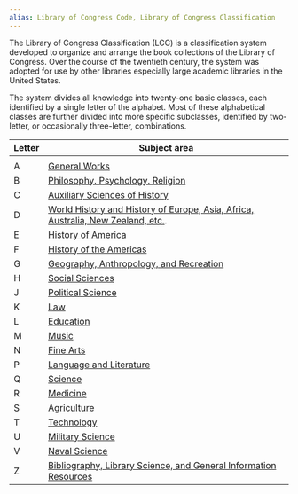 ```yaml
---
alias: Library of Congress Code, Library of Congress Classification
---
```


The Library of Congress Classification (LCC) is a classification system developed to organize and arrange the book collections of the Library of Congress. Over the course of the twentieth century, the system was adopted for use by other libraries especially large academic libraries in the United States.

The system divides all knowledge into twenty-one basic classes, each identified by a single letter of the alphabet. Most of these alphabetical classes are further divided into more specific subclasses, identified by two-letter, or occasionally three-letter, combinations.

| Letter | Subject area                                                                                                                                                                                                                                        |
| ------ | --------------------------------------------------------------------------------------------------------------------------------------------------------------------------------------------------------------------------------------------------- |
|  |
| A      | [General Works](https://en.wikipedia.org/wiki/Library_of_Congress_Classification#Class_A_%E2%80%93_General_Works "Library of Congress Classification")                                                                                              |
| B      | [Philosophy. Psychology. Religion](https://en.wikipedia.org/wiki/Library_of_Congress_Classification#Class_B_%E2%80%93_Philosophy,_Psychology,_Religion "Library of Congress Classification")                                                        |
| C      | [Auxiliary Sciences of History](https://en.wikipedia.org/wiki/Library_of_Congress_Classification#Class_C_%E2%80%93_Auxiliary_Sciences_of_History_(General) "Library of Congress Classification")                                                    |
| D      | [World History and History of Europe, Asia, Africa, Australia, New Zealand, etc.](https://en.wikipedia.org/wiki/Library_of_Congress_Classification#Class_D_%E2%80%93_World_History_(except_American_History) "Library of Congress Classification"). |
| E      | [History of America](https://en.wikipedia.org/wiki/Library_of_Congress_Classification#Class_E_-_American_History "Library of Congress Classification")                                                                                              |
| F      | [History of the Americas](https://en.wikipedia.org/wiki/Library_of_Congress_Classification#Class_F_%E2%80%93_Local_History_of_the_United_States_and_British,_Dutch,_French,_and_Latin_America "Library of Congress Classification")                 |
| G      | [Geography, Anthropology, and Recreation](https://en.wikipedia.org/wiki/Library_of_Congress_Classification#Class_G_%E2%80%93_Geography,_Anthropology,_Recreation "Library of Congress Classification")                                              |
| H      | [Social Sciences](https://en.wikipedia.org/wiki/Library_of_Congress_Classification#Class_H_%E2%80%93_Social_Sciences "Library of Congress Classification")                                                                                          |
| J      | [Political Science](https://en.wikipedia.org/wiki/Library_of_Congress_Classification#Class_J_%E2%80%93_Political_Science "Library of Congress Classification")                                                                                      |
| K      | [Law](https://en.wikipedia.org/wiki/Library_of_Congress_Classification#Class_K_%E2%80%93_Law "Library of Congress Classification")                                                                                                                  |
| L      | [Education](https://en.wikipedia.org/wiki/Library_of_Congress_Classification#Class_L_%E2%80%93_Education "Library of Congress Classification")                                                                                                      |
| M      | [Music](https://en.wikipedia.org/wiki/Library_of_Congress_Classification#Class_M_%E2%80%93_Music "Library of Congress Classification")                                                                                                              |
| N      | [Fine Arts](https://en.wikipedia.org/wiki/Library_of_Congress_Classification#Class_N_%E2%80%93_Fine_Arts "Library of Congress Classification")                                                                                                      |
| P      | [Language and Literature](https://en.wikipedia.org/wiki/Library_of_Congress_Classification#Class_P_%E2%80%93_Language_and_Literature "Library of Congress Classification")                                                                          |
| Q      | [Science](https://en.wikipedia.org/wiki/Library_of_Congress_Classification#Class_Q_%E2%80%93_Science "Library of Congress Classification")                                                                                                          |
| R      | [Medicine](https://en.wikipedia.org/wiki/Library_of_Congress_Classification#Class_R_%E2%80%93_Medicine "Library of Congress Classification")                                                                                                        |
| S      | [Agriculture](https://en.wikipedia.org/wiki/Library_of_Congress_Classification#Class_S_%E2%80%93_Agriculture "Library of Congress Classification")                                                                                                  |
| T      | [Technology](https://en.wikipedia.org/wiki/Library_of_Congress_Classification#Class_T_%E2%80%93_Technology "Library of Congress Classification")                                                                                                    |
| U      | [Military Science](https://en.wikipedia.org/wiki/Library_of_Congress_Classification#Class_U_%E2%80%93_Military_Science "Library of Congress Classification")                                                                                        |
| V      | [Naval Science](https://en.wikipedia.org/wiki/Library_of_Congress_Classification#Class_V_%E2%80%93_Naval_Science "Library of Congress Classification")                                                                                              |
| Z      | [Bibliography, Library Science, and General Information Resources](https://en.wikipedia.org/wiki/Library_of_Congress_Classification#Class_Z_%E2%80%93_Bibliography,_Library_Science "Library of Congress Classification")                           |